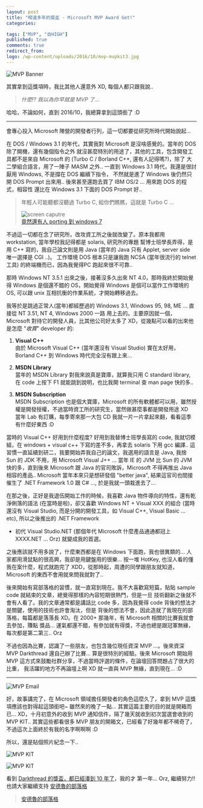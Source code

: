 ```yaml
---
layout: post
title: "暌違多年的獎盃 - Microsoft MVP Award Get!"
categories:

tags: ["MVP", "自HIGH"]
published: true
comments: true
redirect_from:
logo: /wp-content/uploads/2016/10/mvp-mvpkit3.jpg
---
```



![MVP Banner](/wp-content/uploads/2016/10/MVP_Banner_logo.png)

其實拿到這獎項時，我比其他人還意外 XD, 每個人都只跟我說..  
  
> *什麼!? 我以為你早就是 MVP 了...*
  
哈哈，不論如何，直到 2016/10，我總算拿到這頭銜了 :D


<!--more-->
---

會專心投入 Microsoft 陣營的開發者行列，這一切都要從研究所時代開始說起...

在 DOS / Windows 3.1 的年代，其實我對 Microsoft 是沒啥感覺的。當年的 DOS 除了開機，還有幾個指令之外
就沒甚麼特別的用途了，其他的工具，包含開發工具都不是來自 Microsoft 的 (Turbo C / Borland C++, 還有人記得嗎?)，除了
大二學組合語言，用了一陣子 MASM 之外.. 一直到 Windows 3.1 時代，我還是很討厭用 Windows, 不是撐在 DOS 繼續下指令，
不然就是進了 Windows 後仍然只開 DOS Prompt 出來用.. 後來甚至還跑去買了 IBM OS/2 ... 用來跑 DOS 的程式，相容性
還比在 Windows 3.1 下面的 DOS Prompt 好..
  
> 年輕人可能聽都沒聽過 Turbo C, 給你們瞧瞧，這就是 Turbo C ...
>   
> ![screen caputre](/wp-content/uploads/2016/10/mvp-award-turboc.png)  
> [竟然還有人 porting 到 windows 7](https://turboc.codeplex.com/)
  

不過這一切都在念了研究所，改攻資工所之後就改變了。原本我都用 workstation, 當年學校我記得都是 solaris, 研究所的專題
幫博士班學長弄得，是用 C++ 寫的，我自己論文則是用 Java (當年的 Java 只有 Applet, server side 唯一選擇是 CGI ..)。
工作環境 DOS 根本只是讓我跑 NCSA (當年很流行的 telnet 工具) 的終端機而已，因為我覺得PC 跑起來很不可靠..

那時 Windows NT 3.5.1 出來之後，接著沒多久出來 NT 4.0，那時我終於開始覺得 Windows 是個還不錯的 OS，開始覺得 Windows 
是個可以當作工作環境的 OS, 可以跟 unix 互相抗衡的作業系統，才開始轉移過去。

我等於是跳過正常人(當年)都經歷過的 Windows 3.1, Windows 95, 98, ME ... 直接從 NT 3.51, NT 4, Windows 2000 一路
用上去的。主要原因就一個，Microsoft 對待它的開發人員，比其他公司好太多了 XD，從幾點可以看的出來他是怎麼 "*收買*" developer 的:

1. **Visual C++**  
   由於 Microsoft Visual C++ (當年還沒有 Visual Studio) 實在太好用，Borland C++ 到 Windows 時代完全沒有跟上來...  

2. **MSDN Library**  
   當年的 MSDN Library 對我來說真是寶庫，就算我只用 C standard library, 在 code 上按下 F1 就能跳到說明，也比我開 terminal 查 man page 快的多..  

3. **MSDN Subscription**  
   MSDN Subscription 也是個大寶庫，Microsoft 的所有軟體都可以用，雖然授權是開發授權，不過當時資工所的研究生，當然做甚麼事都是開發用途 XD  
   當年 Lab 有訂購，每季寄來那一大包 CD 我就一片一片拿起來翻，看看這季有什麼好東西 :D

當時的 Visual C++ 好用到什麼程度? 好用到我替博士班學長寫的 code, 我就切模組，在 windows + visual c++ 下寫的差不多，再拿去 solaris 下用 gcc 編譯..
這習慣一直延續到研二，我要開始弄我自己的論文，我選用的語言是 Java, 我捨 Sun 的 JDK 不用，用 Microsoft Visual J++ ... 
當年 IE 的 JVM 比 Sun 的 JVM 快的多，直到後來 Microsoft 跟 Java 的官司敗訴，Microsoft 不得再推出 Java 相容的產品..
Microsoft 當年本來只是想研發個 "better java", 結果這官司也間接催生了 .NET Framework 1.0 跟 C# ..., 於是我就一頭栽進去了...

在那之後，正好是我退伍開始工作的時候，我喜歡 Java 物件導向的特性，還有乾淨俐落的語法 (在當時是啦)，卻又喜歡 Windows NT + Visual XXX
的組合 (當時還沒有 Visual Studio, 而是分開的開發工具，如 Visual C++, Visual Basic ... etc), 所以之後推出的 .NET Framework
+ 初代 Visual Studio.NET (那個年代 Microsoft 什麼產品通通都冠上 XXXX.NET ... Orz) 就變成我的首選。

之後應該就不用多說了，什麼東西都是在 Windows 下面跑，我也很異類的... 人家都用滑鼠點的很高興，我卻是用鍵盤用的很樂... 按一堆
HotKey, 也沒人看的懂我在案什麼，程式就跑完了 XDD，從那時起，周遭的同學跟朋友就知道，Microsoft 的東西不會用就來問我就對了..

後來開始有寫部落格的習慣，就一直寫到現在。我不大喜歡寫短篇，貼貼 sample code 就結束的文章，總覺得那樣的內容短期很熱門，但是一旦
技術翻新之後就不會有人看了。我的文章通常都是講話比 code 多，因為我覺得 code 背後的想法才是關鍵，使用的技術也許會淘汰，但是
背後的想法不會，因此造就了我現在的部落格，每篇都是落落長 XD。在 2000+ 那幾年，有 Microsoft 相關的比賽我就會去參加，賺點
獎品... 運氣都還不錯，有參加就有得獎，不過也總是跟冠軍無緣，每次都是第二第三.. Orz 

不過也因為比賽，認識了一些朋友，也包含幾位現任資深 MVP ...。後來資深 MVP Darkthread 還自己辦了比賽... 
算是很特別的經驗。後來 Microsoft 開始用 MVP 這方式來鼓勵社群分享，不過當時評選的條件，在論壇回答問題占了很大的比重，
我活躍的地方不再論壇上啊 XD 就一直與 MVP 無緣，直到現在... :D

----

![MVP Email](/wp-content/uploads/2016/10/mvp-award.png)

好，故事講完了，在 Microsoft 領域擔任開發者的角色這麼久了，拿到 MVP 這獎項應該也對得起這頭銜吧~ 雖然來的晚了一點...
其實這篇主要的目的就是開箱而已... XD，十月初意外的收到 MVP 通知信件，隔了幾天就收到初次當選會收到的 MVP KIT..
其實這些都看很多 MVP 朋友的開箱文，已經看了好幾年都不稀奇了，不過這次上面終於有我的名字啊啊啊 :D

所以，還是貼個照片紀念一下..

![MVP KIT](/wp-content/uploads/2016/10/mvp-mvpkit2.jpg)

![MVP KIT](/wp-content/uploads/2016/10/mvp-mvpkit3.jpg)

看到 [Darkthread 的獎盃，都已經湊到 10 年了](http://blog.darkthread.net/post-2016-02-22-mvp-for-10yr.aspx)，我的才
第一年... Orz, 繼續努力!! 也請大家繼續支持 [安德魯的部落格](https://www.facebook.com/andrew.blog.0928)

<div class="fb-page" data-href="https://www.facebook.com/andrew.blog.0928/" data-small-header="false" data-adapt-container-width="true" data-hide-cover="false" data-show-facepile="true"><blockquote cite="https://www.facebook.com/andrew.blog.0928/" class="fb-xfbml-parse-ignore"><a href="https://www.facebook.com/andrew.blog.0928/">安德魯的部落格</a></blockquote></div>